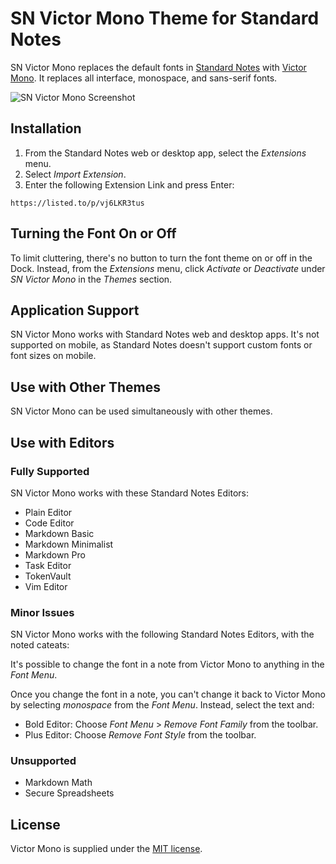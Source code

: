 # SN Victor Mono Theme for Standard Notes

SN Victor Mono replaces the default fonts in [Standard Notes](https://standardnotes.org/) with [Victor Mono](https://rubjo.github.io/victor-mono). It replaces all interface, monospace, and sans-serif fonts.

![SN Victor Mono Screenshot](https://cdn.jsdelivr.net/gh/StuartMorrisAU/sn-victor-mono@v1.0.2/preview.png)

## Installation

1. From the Standard Notes web or desktop app, select the _Extensions_ menu.
2. Select _Import Extension_.
3. Enter the following Extension Link and press Enter:

```https://listed.to/p/vj6LKR3tus```

## Turning the Font On or Off

To limit cluttering, there's no button to turn the font theme on or off in the Dock. Instead, from the _Extensions_ menu, click _Activate_ or _Deactivate_ under _SN Victor Mono_ in the _Themes_ section.

## Application Support

SN Victor Mono works with Standard Notes web and desktop apps. It's not supported on mobile, as Standard Notes doesn't support custom fonts or font sizes on mobile.

## Use with Other Themes

SN Victor Mono can be used simultaneously with other themes.

## Use with Editors

### Fully Supported

SN Victor Mono works with these Standard Notes Editors:

* Plain Editor
* Code Editor
* Markdown Basic
* Markdown Minimalist
* Markdown Pro
* Task Editor
* TokenVault
* Vim Editor

### Minor Issues

SN Victor Mono works with the following Standard Notes Editors, with the noted cateats:

It's possible to change the font in a note from Victor Mono to anything in the _Font Menu_.

Once you change the font in a note, you can't change it back to Victor Mono by selecting _monospace_ from the _Font Menu_. Instead, select the text and:

* Bold Editor: Choose _Font Menu_ > _Remove Font Family_ from the toolbar.
* Plus Editor: Choose _Remove Font Style_ from the toolbar.

### Unsupported

* Markdown Math
* Secure Spreadsheets

## License

Victor Mono is supplied under the [MIT license](https://github.com/rubjo/victor-mono/blob/master/LICENSE).
